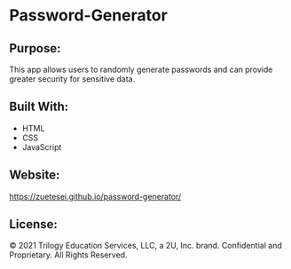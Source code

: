 # Password-Generator

## Purpose: 
This app allows users to randomly generate passwords and can provide greater security for sensitive data. 

## Built With: 
* HTML 
* CSS 
* JavaScript 

## Website:
https://zuetesei.github.io/password-generator/

## License: 
© 2021 Trilogy Education Services, LLC, a 2U, Inc. brand. Confidential and Proprietary. All Rights Reserved.
